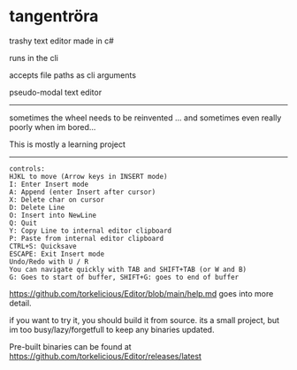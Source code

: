 # tangentröra

trashy text editor made in c#

runs in the cli

accepts file paths as cli arguments

pseudo-modal text editor

---
sometimes the wheel needs to be reinvented
... and sometimes even really poorly when im bored...

This is mostly a learning project

---

```
controls:
HJKL to move (Arrow keys in INSERT mode)
I: Enter Insert mode 
A: Append (enter Insert after cursor) 
X: Delete char on cursor
D: Delete Line
O: Insert into NewLine
Q: Quit
Y: Copy Line to internal editor clipboard
P: Paste from internal editor clipboard
CTRL+S: Quicksave
ESCAPE: Exit Insert mode
Undo/Redo with U / R
You can navigate quickly with TAB and SHIFT+TAB (or W and B)
G: Goes to start of buffer, SHIFT+G: goes to end of buffer
```

https://github.com/torkelicious/Editor/blob/main/help.md goes into more detail.

if you want to try it, you should build it from source. its a small project, but im too busy/lazy/forgetfull to keep any
binaries updated.

Pre-built binaries can be found at https://github.com/torkelicious/Editor/releases/latest
